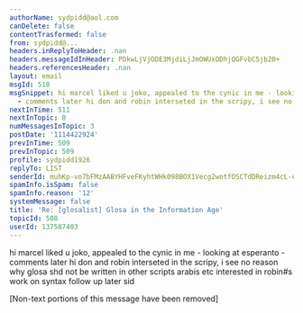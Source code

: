 ```yaml
---
authorName: sydpidd@aol.com
canDelete: false
contentTrasformed: false
from: sydpidd@...
headers.inReplyToHeader: .nan
headers.messageIdInHeader: PDkwLjVjODE3MjdiLjJmOWUxODhjQGFvbC5jb20+
headers.referencesHeader: .nan
layout: email
msgId: 510
msgSnippet: hi marcel liked u joko, appealed to the cynic in me - looking at esperanto
  - comments later hi don and robin interseted in the scripy, i see no reason why
nextInTime: 511
nextInTopic: 0
numMessagesInTopic: 3
postDate: '1114422924'
prevInTime: 509
prevInTopic: 509
profile: sydpidd1926
replyTo: LIST
senderId: muhKp-vo7bFMzAABYHFveFKyhtWHk098BOX1Vecg2wotfOSCTdDReizm4cL-e_5K0lr5deIO
spamInfo.isSpam: false
spamInfo.reason: '12'
systemMessage: false
title: 'Re: [glosalist] Glosa in the Information Age'
topicId: 508
userId: 137587403
---
```


hi marcel
liked u joko, appealed to the cynic in me - looking at esperanto - comments 
later
hi don and robin 
interseted in the scripy, i see no reason why glosa shd not be written in 
other scripts arabis etc
interested in robin#s work on syntax
follow up later
sid


[Non-text portions of this message have been removed]


